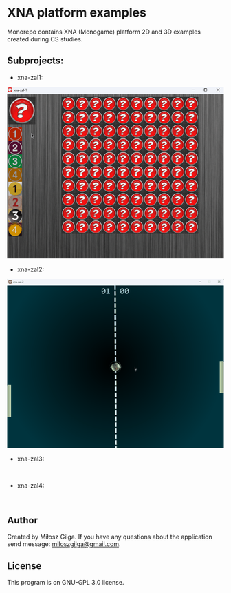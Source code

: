 # XNA platform examples

Monorepo contains XNA (Monogame) platform 2D and 3D examples created during CS studies.

## Subprojects:
* xna-zal1:

<img src=".github/zal1.gif" alt="">

* xna-zal2:

<img src=".github/zal2.gif" alt="">

* xna-zal3:

<img src=".github/zal3.gif" alt="">

* xna-zal4:

<img src=".github/zal4.gif" alt="">

## Author
Created by Miłosz Gilga. If you have any questions about the application send message: [miloszgilga@gmail.com](mailto:miloszgilga@gmail.com).

## License
This program is on GNU-GPL 3.0 license.

